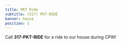 ```yaml
---
title: PKT Ride
subtitle: (317) PKT-RIDE
banner: house
position: 1
---
```

<p class="text-center">Call <strong>317-PKT-RIDE</strong> for a ride to our house during CPW!</p>
